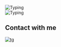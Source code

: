 ![Typing](https://readme-typing-svg.herokuapp.com/?color=%2336BCF7&lines=%F0%9F%91%8B+Hi+there!+I%27m+Dmitrii!+%20%F0%9F%99%8F)  
![Typing](https://readme-typing-svg.herokuapp.com/?color=%f7e42CF3&lines=%F0%9F%8C%8D+I+live+in+Kazakhstan+%20%F0%9F%8F%A0)
## Contact with me
[![tg](https://img.shields.io/badge/@fadeev_dv-2CA5E0?style=for-the-badge&logo=telegram&logoColor=white)](https://t.me/fadeev_dv)